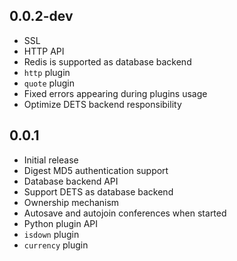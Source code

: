 ## 0.0.2-dev

  * SSL
  * HTTP API
  * Redis is supported as database backend
  * ``http`` plugin
  * ``quote`` plugin
  * Fixed errors appearing during plugins usage
  * Optimize DETS backend responsibility

## 0.0.1

  * Initial release
  * Digest MD5 authentication support
  * Database backend API
  * Support DETS as database backend
  * Ownership mechanism
  * Autosave and autojoin conferences when started
  * Python plugin API
  * ``isdown`` plugin
  * ``currency`` plugin
